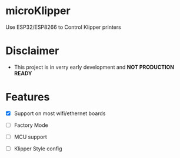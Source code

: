 # microKlipper

Use ESP32/ESP8266 to Control Klipper printers 

# Disclaimer

- This project is in verry early development and **NOT PRODUCTION READY**

# Features 

- [x] Support on most wifi/ethernet boards 
- [ ] Factory Mode 
- [ ] MCU support 
- [ ] Klipper Style config 

